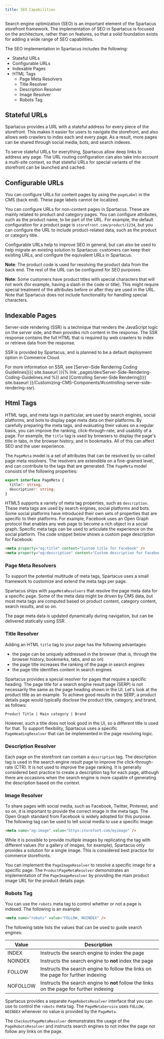 ```yaml
---
title: SEO Capabilities
---
```


Search engine optimization (SEO) is an important element of the Spartacus storefront framework. The implementation of SEO in Spartacus is focused on the architecture, rather than on features, so that a solid foundation exists for adding a wide range of SEO capabilities.

The SEO implementation in Spartacus includes the following:

- Stateful URLs
- Configurable URLs
- Indexable Pages
- HTML Tags
  - Page Meta Resolvers
  - Title Resolver
  - Description Resolver
  - Image Resolver
  - Robots Tag

## Stateful URLs

Spartacus provides a URL with a stateful address for every piece of the storefront. This makes it easier for users to navigate the storefront, and also allows web crawlers to index each and every page. As a result, more pages can be shared through social media, bots, and search indexes.

To serve stateful URLs for everything, Spartacus allow deep links to address any page. The URL routing configuration can also take into account a multi-site context, so that stateful URLs for special variants of the storefront can be launched and cached.

## Configurable URLs

You can configure URLs for content pages by using the `pageLabel` in the CMS (back end). These page labels cannot be localized.

You can configure URLs for non-content pages in Spartacus. These are mainly related to product and category pages. You can configure attributes, such as the product name, to be part of the URL. For example, the default configuration for a product page is `storefront.com/product/1234`, but you can configure the URL to include product-related data, such as the product or category title.

Configurable URLs help to improve SEO in general, but can also be used to help migrate an existing solution to Spartacus: customers can keep their existing URLs, and configure the equivalent URLs in Spartacus.

**Note**: The product code is used for resolving the product data from the back end. The rest of the URL can be configured for SEO purposes.

**Note**: Some customers have product titles with special characters that will not work (for example, having a slash in the code or title). This might require special treatment of the attributes before or after they are used in the URL. Note that Spartacus does not include functionality for handling special characters.

## Indexable Pages

Server-side rendering (SSR) is a technique that renders the JavaScript logic on the server side, and then provides rich content in the response. The SSR response contains the full HTML that is required by web crawlers to index or retrieve data from the response.

SSR is provided by Spartacus, and is planned to be a default deployment option in Commerce Cloud.

For more information on SSR, see [Server–Side Rendering Coding Guidelines]({{ site.baseurl }}{% link _pages/dev/Server-Side-Rendering-Coding-Guidelines.md %}) and [Controlling Server-Side Rendering]({{ site.baseurl }}/Customizing-CMS-Components/#controlling-server-side-rendering-ssr).

## Html Tags

HTML tags, and meta tags in particular, are used by search engines, social platforms, and bots to display page meta data on their platforms. By carefully preparing the meta tags, and evaluating their values on a regular basis, you can improve the ranking, click-through-rate, and usability of a page. For example, the `title` tag is used by browsers to display the page's title in tabs, in the browser history, and in bookmarks. All of this can affect SEO and the user experience.

The `PageMeta` model is a set of attributes that can be resolved by so-called page meta resolvers. The resolvers are extendible on a fine-grained level, and can contribute to the tags that are generated. The `PageMeta` model consists of the following properties:

```typescript
export interface PageMeta {
  title?: string;
  description?: string;
}
```

HTML5 supports a variety of meta tag properties, such as `description`. These meta tags are used by search engines, social platforms and bots. Some social platforms have introduced their own sets of properties that are specific to their platforms. For example, Facebook uses an Open Graph protocol that enables any web page to become a rich object in a social graph. Specific meta tags can be used to articulate the experience on the social platform. The code snippet below shows a custom page description for Facebook:

```html
<meta property="og:title" content="Custom title for Facebook" />
<meta property="og:description" content="Custom description for Facebook" />
```

### Page Meta Resolvers

To support the potential multitude of meta tags, Spartacus uses a small framework to customize and extend the meta tags per page.

Spartacus ships with `pageMetaResolvers` that resolve the page meta data for a specific page. Some of the meta data might be driven by CMS data, but most meta tags are computed based on product content, category content, search results, and so on.

The page meta data is updated dynamically during navigation, but can be delivered statically using SSR.

### Title Resolver

Adding an HTML `title` tag to your page has the following advantages:

- the page can be uniquely addressed in the browser (that is, through the browser history, bookmarks, tabs, and so on)
- the page title increases the ranking of the page in search engines
- the page title identifies content in search engines

Spartacus provides a special resolver for pages that require a specific heading. The page title for a search engine result page (SERP) is not necessarily the same as the page heading shown in the UI. Let's look at the product title as an example. To achieve good results in the SERP, a product details page would typically disclose the product title, category, and brand, as follows:

`Product Title | Main category | Brand`

However, such a title does not look good in the UI, so a different title is used for that. To support flexibility, Spartacus uses a specific `PageHeadingResolver` that can be implemented in the page resolving logic.

### Description Resolver

Each page on the storefront can contain a `description` tag. The description tag is used in the search engine result page to improve the click-through-rate (CTR). It is not used to improve the page ranking. It is generally considered best practice to create a description tag for each page, although there are occasions when the search engine is more capable of generating the description based on the context.

### Image Resolver

To share pages with social media, such as Facebook, Twitter, Pinterest, and so on, it is important to provide the correct image in the meta tags. The Open Graph standard from Facebook is widely adopted for this purpose. The following tag can be used to tell social media to use a specific image:

```html
<meta name="og:image" value="https:storefont.com/myimage" />
```

While it is possible to provide multiple images by replicating the tag with different values (for a gallery of images, for example), Spartacus only provides a solution for a single image. This is considered best practice for commerce storefronts.

You can implement the `PageImageResolver` to resolve a specific image for a specific page. The `ProductPageMetaResolver` demonstrates an implementation of the `PageImageResolver` by providing the main product image URL for the product details page.

### Robots Tag

You can use the `robots` meta tag to control whether or not a page is indexed. The following is an example:

```html
<meta name="robots" value="FOLLOW, NOINDEX" />
```

The following table lists the values that can be used to guide search engines:

| Value    | Description                                                                              |
| -------- | ---------------------------------------------------------------------------------------- |
| INDEX    | Instructs the search engine to index the page                                            |
| NOINDEX  | Instructs the search engine to **not** index the page                                    |
| FOLLOW   | Instructs the search engine to follow the links on the page for further indexing         |
| NOFOLLOW | Instructs the search engine to **not** follow the links on the page for further indexing |

Spartacus provides a separate `PageRobotsResolver` interface that you can use to control the `robots` meta tag. The `PageMetaService` uses `FOLLOW, NOINDEX` whenever no value is provided by the `PageMeta`.

The `CheckoutPageMetaResolver` demonstrates the usage of the `PageRobotsResolver` and instructs search engines to not index the page nor follow any links on the page.